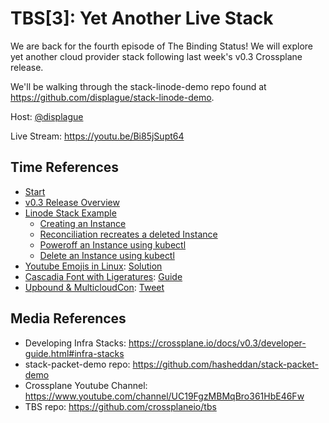 # TBS[3]: Yet Another Live Stack

We are back for the fourth episode of The Binding Status! We will explore yet another cloud provider stack following last week's v0.3 Crossplane release.

We'll be walking through the stack-linode-demo repo found at <https://github.com/displague/stack-linode-demo>.

Host: [@displague](https://twitter.com/displague)

Live Stream: <https://youtu.be/Bi85jSupt64>

## Time References

* [Start](https://youtu.be/Bi85jSupt64?t=52)
* [v0.3 Release Overview](https://youtu.be/Bi85jSupt64?t=272)
* [Linode Stack Example](https://youtu.be/Bi85jSupt64?t=920)
  * [Creating an Instance](https://youtu.be/Bi85jSupt64?t=2640)
  * [Reconciliation recreates a deleted Instance](https://youtu.be/Bi85jSupt64?t=2911)
  * [Poweroff an Instance using kubectl](https://youtu.be/Bi85jSupt64?t=3023)
  * [Delete an Instance using kubectl](https://youtu.be/Bi85jSupt64?t=3160)
* [Youtube Emojis in Linux](https://youtu.be/Bi85jSupt64?t=2960): [Solution](https://www.omgubuntu.co.uk/2016/08/enable-color-emoji-linux-google-chrome-noto)
* [Cascadia Font with Ligeratures](https://youtu.be/Bi85jSupt64?t=2829): [Guide](https://devblogs.microsoft.com/commandline/cascadia-code/)
* [Upbound & MulticloudCon](https://youtu.be/Bi85jSupt64?t=600): [Tweet](https://twitter.com/upbound_io/status/1177247681019695111)

## Media References

* Developing Infra Stacks: <https://crossplane.io/docs/v0.3/developer-guide.html#infra-stacks>
* stack-packet-demo repo: <https://github.com/hasheddan/stack-packet-demo>
* Crossplane Youtube Channel: <https://www.youtube.com/channel/UC19FgzMBMqBro361HbE46Fw>
* TBS repo: <https://github.com/crossplaneio/tbs>

